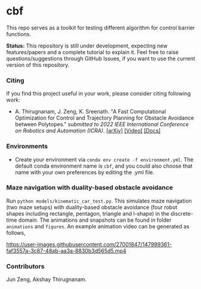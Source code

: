 # cbf
This repo serves as a toolkit for testing different algorithm for control barrier functions.

**Status:** This repository is still under development, expecting new features/papers and a complete tutorial to explain it. Feel free to raise questions/suggestions through GitHub Issues, if you want to use the current version of this repository.

### Citing
If you find this project useful in your work, please consider citing following work:

* A. Thirugnanam, J. Zeng, K. Sreenath. "A Fast Computational Optimization for Control and Trajectory Planning for Obstacle Avoidance between Polytopes." *submitted to 2022 IEEE International Conference on Robotics and Automation (ICRA)*. [[arXiv]](https://arxiv.org/abs/2109.12313) [[Video]](https://youtu.be/wucophROPRY) [[Docs]]()

### Environments
* Create your environment via `conda env create -f environment.yml`. The default conda environment name is `cbf`, and you could also choose that name with your own preferences by editing the .yml file.

### Maze navigation with duality-based obstacle avoidance
Run `python models/kinematic_car_test.py`. This simulates maze navigation (two maze setups) with duality-based obstacle avoidance (four robot shapes including rectangle, pentagon, triangle and l-shape) in the discrete-time domain. The animations and snapshots can be found in folder `animations` and `figures`. An example animation video can be generated as follows,

https://user-images.githubusercontent.com/27001847/147999361-faf3557a-3c87-48ab-aa3a-8830b3d565d5.mp4

### Contributors
Jun Zeng, Akshay Thirugnanam.
